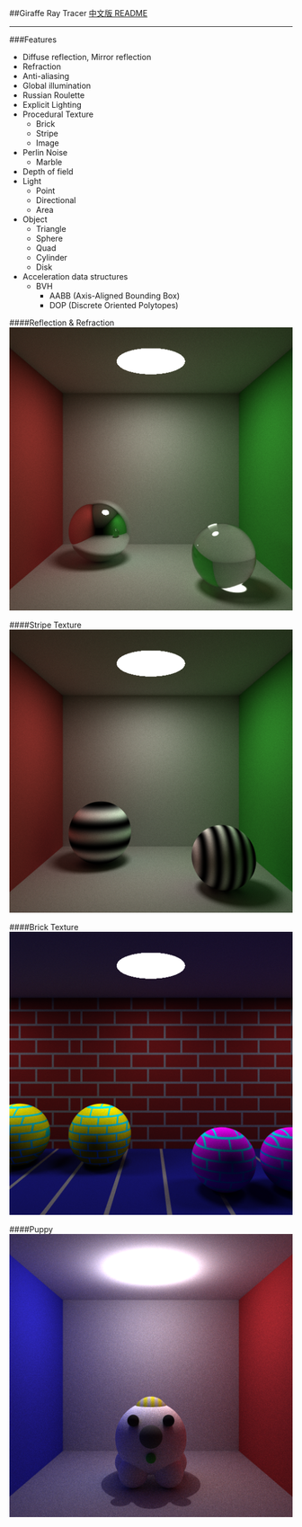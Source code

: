 ##Giraffe Ray Tracer
[中文版 README](./README.md)

***

###Features
* Diffuse reflection, Mirror reflection
* Refraction
* Anti-aliasing
* Global illumination
* Russian Roulette
* Explicit Lighting
* Procedural Texture
	- Brick
	- Stripe
	- Image
* Perlin Noise
	- Marble
* Depth of field
* Light
	- Point
	- Directional
	- Area
* Object
	- Triangle
	- Sphere
	- Quad
	- Cylinder
	- Disk
* Acceleration data structures
	- BVH
		+	AABB (Axis-Aligned Bounding Box)
		+	DOP	(Discrete Oriented Polytopes)



####Reflection & Refraction
![](./image/reflect_refract.png)

####Stripe Texture
![](./image/stripe.png)

####Brick Texture
![](./image/brick.png)

####Puppy
![](./image/puppy.png)
